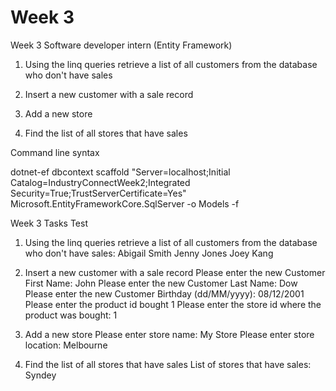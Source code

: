 # Week 3

Week 3 Software developer intern (Entity Framework)

1. Using the linq queries retrieve a list of all customers from the database who don't have sales

2. Insert a new customer with a sale record

3. Add a new store 

4. Find the list of all stores that have sales 

Command line syntax

dotnet-ef dbcontext scaffold "Server=localhost;Initial Catalog=IndustryConnectWeek2;Integrated Security=True;TrustServerCertificate=Yes" Microsoft.EntityFrameworkCore.SqlServer -o Models -f



Week 3 Tasks Test


1) Using the linq queries retrieve a list of all customers from the database who don't have sales:
Abigail Smith
Jenny Jones
Joey Kang

2) Insert a new customer with a sale record
Please enter the new Customer First Name:
John 
Please enter the new Customer Last Name:
Dow
Please enter the new Customer Birthday (dd/MM/yyyy):
08/12/2001
Please enter the product id bought
1
Please enter the store id where the product was bought:
1

3) Add a new store
Please enter store name:
My Store
Please enter store location:
Melbourne

4) Find the list of all stores that have sales
List of stores that have sales:
Syndey
